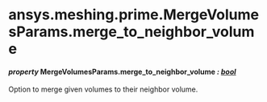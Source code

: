 # ansys.meshing.prime.MergeVolumesParams.merge_to_neighbor_volume



#### *property* MergeVolumesParams.merge_to_neighbor_volume *: [bool](https://docs.python.org/3.11/library/functions.html#bool)*

Option to merge given volumes to their neighbor volume.

<!-- !! processed by numpydoc !! -->
